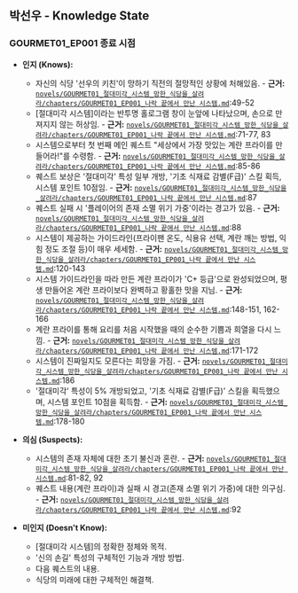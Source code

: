 ## 박선우 - Knowledge State

### GOURMET01_EP001 종료 시점

*   **인지 (Knows):**
    *   자신의 식당 '선우의 키친'이 망하기 직전의 절망적인 상황에 처해있음. - **근거:** [`novels/GOURMET01_절대미각_시스템_망한_식당을_살려라/chapters/GOURMET01_EP001_나락 끝에서 만난 시스템.md`](novels/GOURMET01_절대미각_시스템_망한_식당을_살려라/chapters/GOURMET01_EP001_나락%20끝에서%20만난%20시스템.md):49-52
    *   [절대미각 시스템]이라는 반투명 홀로그램 창이 눈앞에 나타났으며, 손으로 만져지지 않는 허상임. - **근거:** [`novels/GOURMET01_절대미각_시스템_망한_식당을_살려라/chapters/GOURMET01_EP001_나락 끝에서 만난 시스템.md`](novels/GOURMET01_절대미각_시스템_망한_식당을_살려라/chapters/GOURMET01_EP001_나락%20끝에서%20만난%20시스템.md):71-77, 83
    *   시스템으로부터 첫 번째 메인 퀘스트 "세상에서 가장 맛있는 계란 프라이를 만들어라!"를 수령함. - **근거:** [`novels/GOURMET01_절대미각_시스템_망한_식당을_살려라/chapters/GOURMET01_EP001_나락 끝에서 만난 시스템.md`](novels/GOURMET01_절대미각_시스템_망한_식당을_살려라/chapters/GOURMET01_EP001_나락%20끝에서%20만난%20시스템.md):85-86
    *   퀘스트 보상은 '절대미각' 특성 일부 개방, '기초 식재료 감별(F급)' 스킬 획득, 시스템 포인트 10점임. - **근거:** [`novels/GOURMET01_절대미각_시스템_망한_식당을_살려라/chapters/GOURMET01_EP001_나락 끝에서 만난 시스템.md`](novels/GOURMET01_절대미각_시스템_망한_식당을_살려라/chapters/GOURMET01_EP001_나락%20끝에서%20만난%20시스템.md):87
    *   퀘스트 실패 시 '플레이어의 존재 소멸 위기 가중'이라는 경고가 있음. - **근거:** [`novels/GOURMET01_절대미각_시스템_망한_식당을_살려라/chapters/GOURMET01_EP001_나락 끝에서 만난 시스템.md`](novels/GOURMET01_절대미각_시스템_망한_식당을_살려라/chapters/GOURMET01_EP001_나락%20끝에서%20만난%20시스템.md):88
    *   시스템이 제공하는 가이드라인(프라이팬 온도, 식용유 선택, 계란 깨는 방법, 익힘 정도 조절 등)이 매우 세세함. - **근거:** [`novels/GOURMET01_절대미각_시스템_망한_식당을_살려라/chapters/GOURMET01_EP001_나락 끝에서 만난 시스템.md`](novels/GOURMET01_절대미각_시스템_망한_식당을_살려라/chapters/GOURMET01_EP001_나락%20끝에서%20만난%20시스템.md):120-143
    *   시스템 가이드라인을 따라 만든 계란 프라이가 'C+ 등급'으로 완성되었으며, 평생 만들어온 계란 프라이보다 완벽하고 황홀한 맛을 지님. - **근거:** [`novels/GOURMET01_절대미각_시스템_망한_식당을_살려라/chapters/GOURMET01_EP001_나락 끝에서 만난 시스템.md`](novels/GOURMET01_절대미각_시스템_망한_식당을_살려라/chapters/GOURMET01_EP001_나락%20끝에서%20만난%20시스템.md):148-151, 162-166
    *   계란 프라이를 통해 요리를 처음 시작했을 때의 순수한 기쁨과 희열을 다시 느낌. - **근거:** [`novels/GOURMET01_절대미각_시스템_망한_식당을_살려라/chapters/GOURMET01_EP001_나락 끝에서 만난 시스템.md`](novels/GOURMET01_절대미각_시스템_망한_식당을_살려라/chapters/GOURMET01_EP001_나락%20끝에서%20만난%20시스템.md):171-172
    *   시스템이 진짜일지도 모른다는 희망을 가짐. - **근거:** [`novels/GOURMET01_절대미각_시스템_망한_식당을_살려라/chapters/GOURMET01_EP001_나락 끝에서 만난 시스템.md`](novels/GOURMET01_절대미각_시스템_망한_식당을_살려라/chapters/GOURMET01_EP001_나락%20끝에서%20만난%20시스템.md):186
    *   '절대미각' 특성이 5% 개방되었고, '기초 식재료 감별(F급)' 스킬을 획득했으며, 시스템 포인트 10점을 획득함. - **근거:** [`novels/GOURMET01_절대미각_시스템_망한_식당을_살려라/chapters/GOURMET01_EP001_나락 끝에서 만난 시스템.md`](novels/GOURMET01_절대미각_시스템_망한_식당을_살려라/chapters/GOURMET01_EP001_나락%20끝에서%20만난%20시스템.md):178-180

*   **의심 (Suspects):**
    *   시스템의 존재 자체에 대한 초기 불신과 혼란. - **근거:** [`novels/GOURMET01_절대미각_시스템_망한_식당을_살려라/chapters/GOURMET01_EP001_나락 끝에서 만난 시스템.md`](novels/GOURMET01_절대미각_시스템_망한_식당을_살려라/chapters/GOURMET01_EP001_나락%20끝에서%20만난%20시스템.md):81-82, 92
    *   퀘스트 내용(계란 프라이)과 실패 시 경고(존재 소멸 위기 가중)에 대한 의구심. - **근거:** [`novels/GOURMET01_절대미각_시스템_망한_식당을_살려라/chapters/GOURMET01_EP001_나락 끝에서 만난 시스템.md`](novels/GOURMET01_절대미각_시스템_망한_식당을_살려라/chapters/GOURMET01_EP001_나락%20끝에서%20만난%20시스템.md):92

*   **미인지 (Doesn't Know):**
    *   [절대미각 시스템]의 정확한 정체와 목적.
    *   '신의 손길' 특성의 구체적인 기능과 개방 방법.
    *   다음 퀘스트의 내용.
    *   식당의 미래에 대한 구체적인 해결책.